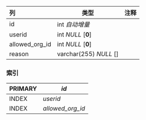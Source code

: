 | 列             | 类型                   | 注释 |
| :------------- | ---------------------- | ---- |
| id             | int *自动增量*         |      |
| userid         | int *NULL* [**0**]     |      |
| allowed_org_id | int *NULL* [**0**]     |      |
| reason         | varchar(255) *NULL* [] |      |

### 索引

| PRIMARY | *id*             |
| :------ | ---------------- |
| INDEX   | *userid*         |
| INDEX   | *allowed_org_id* |